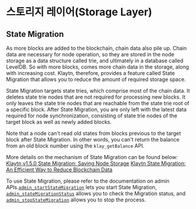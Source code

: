 # 스토리지 레이어(Storage Layer)<a id="storage-layer"></a>

## State Migration <a id="block-archiving"></a>

As more blocks are added to the blockchain, chain data also pile up. Chain data are necessary for node operation, so they are stored in the node storage as a data structure called trie, and ultimately in a database called LevelDB. So with more blocks, comes more chain data in the storage, along with increasing cost. Klaytn, therefore, provides a feature called State Migration that allows you to reduce the amount of required storage space.

State Migration targets state tries, which comprise most of the chain data. It deletes state trie nodes that are not required for processing new blocks. It only leaves the state trie nodes that are reachable from the state trie root of a specific block. After State Migration, you are only left with the latest data required for node synchronization, consisting of state trie nodes of the target block as well as newly added blocks.

Note that a node can't read old states from blocks previous to the target block after State Migration. In other words, you can't return the balance from an old block number using the `klay_getBalance` API.

More details on the mechanism of State Migration can be found below: [Klaytn v1.5.0 State Migration: Saving Node Storage](https://medium.com/klaytn/klaytn-v1-5-0-state-migration-saving-node-storage-1358d87e4a7a) [Klaytn State Migration: An Efficient Way to Reduce Blockchain Data](https://medium.com/klaytn/klaytn-state-migration-an-efficient-way-to-reduce-blockchain-data-6615a3b36523)

To use State Migration, please refer to the documentation on admin APIs.[`admin_startStateMigration`](https://docs.klaytn.foundation/dapp/json-rpc/api-references/admin#admin_startstatemigration) lets you start State Migration, [`admin_stateMigrationStatus`](https://docs.klaytn.foundation/dapp/json-rpc/api-references/admin#admin_statemigrationstatus) allows you to check the Migration status, and [`admin_stopStateMigration`](https://docs.klaytn.foundation/dapp/json-rpc/api-references/admin#admin_stopstatemigration) allows you to stop the process.